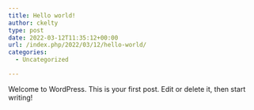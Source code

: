 ```yaml
---
title: Hello world!
author: ckelty
type: post
date: 2022-03-12T11:35:12+00:00
url: /index.php/2022/03/12/hello-world/
categories:
  - Uncategorized

---
```

Welcome to WordPress. This is your first post. Edit or delete it, then start writing!